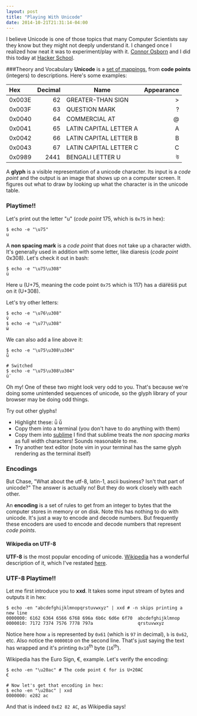 ```yaml
---
layout: post
title: "Playing With Unicode"
date: 2014-10-21T21:31:14-04:00
---
```



I believe Unicode is one of those topics that many Computer Scientists say they know but they might not deeply understand it. I changed once I realized how neat it was to experiment/play with it. [Connor Osborn](https://www.hackerschool.com/private) and I did this today at [Hacker School](https://www.hackerschool.com/).

###Theory and Vocabulary
**Unicode** is a [set of mappings](http://en.wikipedia.org/wiki/List_of_Unicode_characters), from **code points** (integers) to descriptions. Here's some examples:

| Hex | Decimal | Name | Appearance  |
| :------------- |-------------:|---------|------:|
| 0x003E | 62 | GREATER-THAN SIGN      | > |   
| 0x003F | 63 | QUESTION MARK          | ? |   
| 0x0040 | 64 | COMMERCIAL AT          | @ |   
| 0x0041 | 65 | LATIN CAPITAL LETTER A | A |   
| 0x0042 | 66 | LATIN CAPITAL LETTER B | B |   
| 0x0043 | 67 | LATIN CAPITAL LETTER C | C |   
| 0x0989 | 2441 | BENGALI LETTER U | উ |

A **glyph** is a visible representation of a unicode character. Its input is a *code point* and the output is an image that shows up on a computer screen. It figures out what to draw by looking up what the character is in the unicode table.

### Playtime!!

Let's print out the letter "u" (*code point* 175, which is `0x75` in hex):

~~~~~
$ echo -e "\u75"
u
~~~~~

A **non spacing mark** is a *code point* that does not take up a character width. It's generally used in addition with some letter, like diaresis (*code point* 0x308). Let's check it out in bash:

~~~~~
$ echo -e "\u75\u308"
ü
~~~~~
Here u (U+75, meaning the code point `0x75` which is 117) has a diär̈ës̈is̈ put on it (U+308).

Let's try other letters:

~~~~~~~
$ echo -e "\u76\u308"
v̈
$ echo -e "\u77\u308"
ẅ
~~~~~~~

We can also add a line above it:

~~~~~
$ echo -e "\u75\u308\u304"
ǖ

# Switched
$ echo -e "\u75\u308\u304"
ṻ
~~~~~

Oh my! One of these two might look very odd to you. That's because we're doing some unintended sequences of unicode, so the glyph library of your browser may be doing odd things.

Try out other glyphs!

- Highlight these: ǖ   ṻ   
- Copy them into a terminal (you don't have to do anything with them)
- Copy them into [sublime](http://www.sublimetext.com/) I find that sublime treats the *non spacing marks* as full width characters! Sounds reasonable to me.
- Try another text editor (note vim in your terminal has the same glyph rendering as the terminal itself)

### Encodings

But Chase, "What about the utf-8, latin-1, ascii business? Isn't that part of unicode?" The answer is actually no! But they do work closely with each other.

An **encoding** is a set of rules to get from an integer to bytes that the computer stores in memory or on disk. Note this has nothing to do with unicode. It's just a way to encode and decode numbers. But frequently these encoders are used to encode and decode numbers that represent *code points*.

#### Wikipedia on UTF-8
**UTF-8** is the most popular encoding of unicode. [Wikipedia](http://en.wikipedia.org/wiki/UTF-8#Description) has a wonderful description of it, which I've restated [here](/2014/10/21/wikipedia-on-utf-8.html).

### UTF-8 Playtime!!

Let me first introduce you to **xxd**. It takes some input stream of bytes and outputs it in hex:

~~~~~~~
$ echo -en "abcdefghijklmnopqrstuvwxyz" | xxd # -n skips printing a new line
0000000: 6162 6364 6566 6768 696a 6b6c 6d6e 6f70  abcdefghijklmnop
0000010: 7172 7374 7576 7778 797a                 qrstuvwxyz
~~~~~~~~
Notice here how `a` is represented by `0x61` (which is `97` in decimal), `b` is `0x62`, etc.
Also notice the `0000010` on the second line. That's just saying the text has wrapped and it's printing `0x10`<sup>th</sup> byte (`16`<sup>th</sup>).

Wikipedia has the Euro Sign, €, example. Let's verify the encoding: 

~~~~~~~
$ echo -en "\u20ac" # The code point € for is U+20AC
€

# Now let's get that encoding in hex:
$ echo -en "\u20ac" | xxd
0000000: e282 ac
~~~~~~~

And that is indeed `0xE2 82 AC`, as Wikipedia says!



